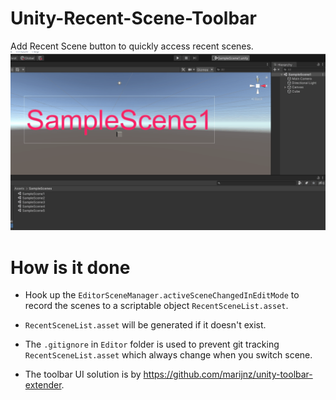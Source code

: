 # Unity-Recent-Scene-Toolbar
Add Recent Scene button to quickly access recent scenes.
![](./img~/demo.gif)

# How is it done
* Hook up the `EditorSceneManager.activeSceneChangedInEditMode` to record the scenes to a scriptable object `RecentSceneList.asset`.

* `RecentSceneList.asset` will be generated if it doesn't exist.

* The `.gitignore` in `Editor` folder is used to prevent git tracking `RecentSceneList.asset` which always change when you switch scene.

* The toolbar UI solution is by https://github.com/marijnz/unity-toolbar-extender.
